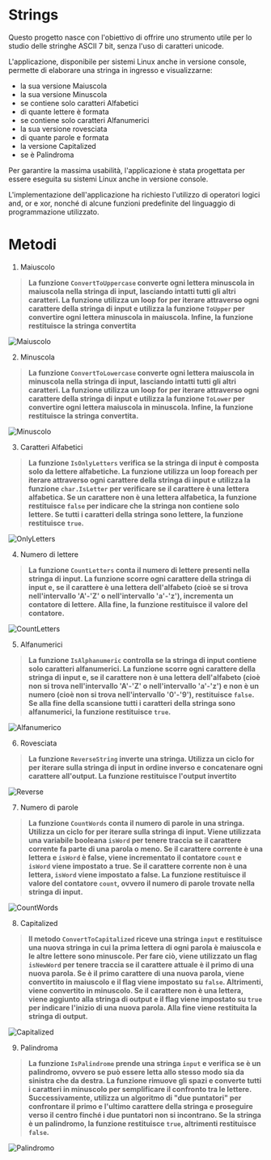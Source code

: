 # Strings

Questo progetto nasce con l'obiettivo di offrire uno strumento utile per lo studio delle stringhe ASCII 7 bit, senza l'uso di caratteri unicode.

L'applicazione, disponibile per sistemi Linux anche in versione console, permette di elaborare una stringa in ingresso e visualizzarne:

 - la sua versione Maiuscola
 - la sua versione Minuscola
 - se contiene solo caratteri Alfabetici
 - di quante lettere è formata
  - se contiene solo caratteri Alfanumerici
 - la sua versione rovesciata
 - di quante parole e formata
 - la versione Capitalized 
 - se è Palindroma
 
Per garantire la massima usabilità, l'applicazione è stata progettata per essere eseguita su sistemi Linux anche in versione console.

L'implementazione dell'applicazione ha richiesto l'utilizzo di operatori logici and, or e xor, nonché di alcune funzioni predefinite del linguaggio di programmazione utilizzato.


# Metodi

 

 1. Maiuscolo 
 
> **La funzione `ConvertToUppercase` converte ogni lettera minuscola in maiuscola nella stringa di input, lasciando intatti tutti gli altri caratteri. La funzione utilizza un loop for per iterare attraverso ogni carattere della stringa di input e utilizza la funzione `ToUpper` per convertire ogni lettera minuscola in maiuscola. Infine, la funzione restituisce la stringa convertita**

![Maiuscolo](https://user-images.githubusercontent.com/113766707/232234417-5be3fdc0-36b3-47ee-a331-178f11cc6852.png)

 2. Minuscola

> **La funzione `ConvertToLowercase` converte ogni lettera maiuscola in minuscola nella stringa di input, lasciando intatti tutti gli altri caratteri. La funzione utilizza un loop for per iterare attraverso ogni carattere della stringa di input e utilizza la funzione `ToLower` per convertire ogni lettera maiuscola in minuscola. Infine, la funzione restituisce la stringa convertita.**

![Minuscolo](https://user-images.githubusercontent.com/113766707/232234397-116c4633-1579-4b83-a319-d204c62b97c4.png)

 3. Caratteri Alfabetici
 
> **La funzione `IsOnlyLetters` verifica se la stringa di input è composta solo da lettere alfabetiche. La funzione utilizza un loop foreach per iterare attraverso ogni carattere della stringa di input e utilizza la funzione `char.IsLetter` per verificare se il carattere è una lettera alfabetica. Se un carattere non è una lettera alfabetica, la funzione restituisce `false` per indicare che la stringa non contiene solo lettere. Se tutti i caratteri della stringa sono lettere, la funzione restituisce `true`.**

![OnlyLetters](https://user-images.githubusercontent.com/113766707/232234463-cfafebfd-2b47-48b2-8f83-9a313c058fd4.png)

 4. Numero di lettere
 
> **La funzione `CountLetters` conta il numero di lettere presenti nella stringa di input. La funzione scorre ogni carattere della stringa di input e, se il carattere è una lettera dell'alfabeto (cioè se si trova nell'intervallo 'A'-'Z' o nell'intervallo 'a'-'z'), incrementa un contatore di lettere. Alla fine, la funzione restituisce il valore del contatore.**

![CountLetters](https://user-images.githubusercontent.com/113766707/232234476-4ab31d38-8d9b-41f8-a0e4-69a9ea817203.png)

 5. Alfanumerici
 
> **La funzione `IsAlphanumeric` controlla se la stringa di input contiene solo caratteri alfanumerici. La funzione scorre ogni carattere della stringa di input e, se il carattere non è una lettera dell'alfabeto (cioè non si trova nell'intervallo 'A'-'Z' o nell'intervallo 'a'-'z') e non è un numero (cioè non si trova nell'intervallo '0'-'9'), restituisce `false`. Se alla fine della scansione tutti i caratteri della stringa sono alfanumerici, la funzione restituisce `true`.**

![Alfanumerico](https://user-images.githubusercontent.com/113766707/232234487-faea7242-2215-4161-9a43-a03281eb7f36.png)

 6. Rovesciata
 
> **La funzione `ReverseString` inverte una stringa. Utilizza un ciclo for per iterare sulla stringa di input in ordine inverso e concatenare ogni carattere all'output. La funzione restituisce l'output invertito**

![Reverse](https://user-images.githubusercontent.com/113766707/232234500-2aa11722-ad7b-4a89-8425-dd865f6bbbd8.png)

 7. Numero di parole
 
>**La funzione `CountWords` conta il numero di parole in una stringa. Utilizza un ciclo for per iterare sulla stringa di input. Viene utilizzata una variabile booleana `isWord` per tenere traccia se il carattere corrente fa parte di una parola o meno. Se il carattere corrente è una lettera e `isWord` è false, viene incrementato il contatore `count` e `isWord` viene impostato a true. Se il carattere corrente non è una lettera, `isWord` viene impostato a false. La funzione restituisce il valore del contatore `count`, ovvero il numero di parole trovate nella stringa di input.**

![CountWords](https://user-images.githubusercontent.com/113766707/232234510-878cbe1b-3a53-4725-8a8b-aa31cf1037ee.png)

 8. Capitalized
 
> **Il metodo `ConvertToCapitalized` riceve una stringa `input` e restituisce una nuova stringa in cui la prima lettera di ogni parola è maiuscola e le altre lettere sono minuscole. Per fare ciò, viene utilizzato un flag `isNewWord` per tenere traccia se il carattere attuale è il primo di una nuova parola. Se è il primo carattere di una nuova parola, viene convertito in maiuscolo e il flag viene impostato su `false`. Altrimenti, viene convertito in minuscolo. Se il carattere non è una lettera, viene aggiunto alla stringa di output e il flag viene impostato su `true` per indicare l'inizio di una nuova parola. Alla fine viene restituita la stringa di output.**

![Capitalized](https://user-images.githubusercontent.com/113766707/232234519-6b8c4464-e7fc-4ce2-ba1e-b91cbfc6ae5f.png)

 9. Palindroma
 
> **La funzione `IsPalindrome` prende una stringa `input` e verifica se è un palindromo, ovvero se può essere letta allo stesso modo sia da sinistra che da destra. La funzione rimuove gli spazi e converte tutti i caratteri in minuscolo per semplificare il confronto tra le lettere. Successivamente, utilizza un algoritmo di "due puntatori" per confrontare il primo e l'ultimo carattere della stringa e proseguire verso il centro finché i due puntatori non si incontrano. Se la stringa è un palindromo, la funzione restituisce `true`, altrimenti restituisce `false`.**

![Palindromo](https://user-images.githubusercontent.com/113766707/232234530-6998b5ec-f48a-4b6a-bf4b-aeb0103cf5f0.png)

